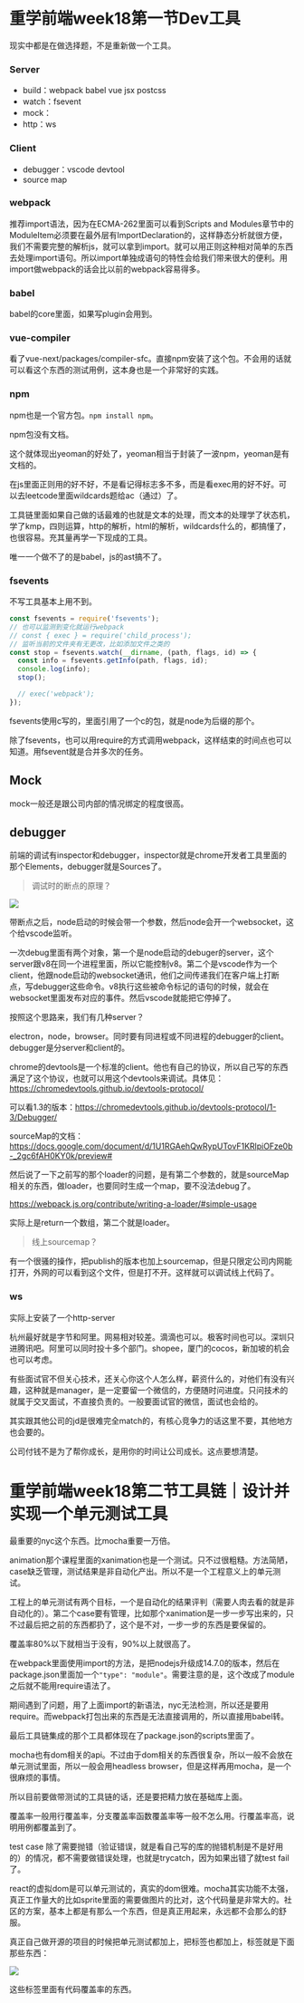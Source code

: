# 重学前端week18第一节Dev工具

现实中都是在做选择题，不是重新做一个工具。

### Server

* build：webpack babel vue jsx postcss
* watch：fsevent
* mock：
* http：ws

###  Client

* debugger：vscode devtool
* source map

### webpack

推荐import语法，因为在ECMA-262里面可以看到Scripts and Modules章节中的ModuleItem必须要在最外层有ImportDeclaration的，这样静态分析就很方便，我们不需要完整的解析js，就可以拿到import。就可以用正则这种相对简单的东西去处理import语句。所以import单独成语句的特性会给我们带来很大的便利。用import做webpack的话会比以前的webpack容易得多。

### babel

babel的core里面，如果写plugin会用到。

### vue-compiler

看了vue-next/packages/compiler-sfc。直接npm安装了这个包。不会用的话就可以看这个东西的测试用例，这本身也是一个非常好的实践。

### npm

npm也是一个官方包。`npm install npm`。

npm包没有文档。

这个就体现出yeoman的好处了，yeoman相当于封装了一波npm，yeoman是有文档的。

在js里面正则用的好不好，不是看记得标志多不多，而是看exec用的好不好。可以去leetcode里面wildcards题给ac（通过）了。

工具链里面如果自己做的话最难的也就是文本的处理，而文本的处理学了状态机，学了kmp，四则运算，http的解析，html的解析，wildcards什么的，都搞懂了，也很容易。充其量再学一下现成的工具。

唯一一个做不了的是babel，js的ast搞不了。

### fsevents

不写工具基本上用不到。

```js
const fsevents = require('fsevents');
// 也可以监测到变化就运行webpack
// const { exec } = require('child_process');
// 监听当前的文件夹有无更改，比如添加文件之类的
const stop = fsevents.watch(__dirname, (path, flags, id) => {
  const info = fsevents.getInfo(path, flags, id);
  console.log(info);
  stop();

  // exec('webpack');
});
```

fsevents使用c写的，里面引用了一个c的包，就是node为后缀的那个。

除了fsevents，也可以用require的方式调用webpack，这样结束的时间点也可以知道。用fsevent就是合并多次的任务。

## Mock

mock一般还是跟公司内部的情况绑定的程度很高。

## debugger

前端的调试有inspector和debugger，inspector就是chrome开发者工具里面的那个Elements，debugger就是Sources了。

> 调试时的断点的原理？

![](http://www.zhuanyongxigua.cn/2020-08-06-153329.jpg)

带断点之后，node启动的时候会带一个参数，然后node会开一个websocket，这个给vscode监听。

一次debug里面有两个对象，第一个是node启动的debuger的server，这个server跟v8在同一个进程里面，所以它能控制v8。第二个是vscode作为一个client，他跟node启动的websocket通讯，他们之间传递我们在客户端上打断点，写debugger这些命令。v8执行这些被命令标记的语句的时候，就会在websocket里面发布对应的事件。然后vscode就能把它停掉了。

按照这个思路来，我们有几种server？

electron，node，browser。同时要有同进程或不同进程的debugger的client。debugger是分server和client的。

chrome的devtools是一个标准的client。他也有自己的协议，所以自己写的东西满足了这个协议，也就可以用这个devtools来调试。具体见：https://chromedevtools.github.io/devtools-protocol/

可以看1.3的版本：https://chromedevtools.github.io/devtools-protocol/1-3/Debugger/

sourceMap的文档：https://docs.google.com/document/d/1U1RGAehQwRypUTovF1KRlpiOFze0b-_2gc6fAH0KY0k/preview#



然后说了一下之前写的那个loader的问题，是有第二个参数的，就是sourceMap相关的东西，做loader，也要同时生成一个map，要不没法debug了。

https://webpack.js.org/contribute/writing-a-loader/#simple-usage

实际上是return一个数组，第二个就是loader。

> 线上sourcemap？

有一个很骚的操作，把publish的版本也加上sourcemap，但是只限定公司内网能打开，外网的可以看到这个文件，但是打不开。这样就可以调试线上代码了。

### ws

实际上安装了一个http-server

杭州最好就是字节和阿里。网易相对较差。滴滴也可以。极客时间也可以。深圳只进腾讯吧。阿里可以同时投十多个部门。shopee，厦门的cocos，新加坡的机会也可以考虑。

有些面试官不但关心技术，还关心你这个人怎么样，薪资什么的，对他们有没有兴趣，这种就是manager，是一定要留一个微信的，方便随时问进度。只问技术的就属于交叉面试，不直接负责的。一般要面试官的微信，面试也会给的。

其实跟其他公司的jd是很难完全match的，有核心竞争力的话这里不要，其他地方也会要的。

公司付钱不是为了帮你成长，是用你的时间让公司成长。这点要想清楚。

# 重学前端week18第二节工具链｜设计并实现一个单元测试工具

最重要的nyc这个东西。比mocha重要一万倍。

animation那个课程里面的xanimation也是一个测试。只不过很粗糙。方法简陋，case缺乏管理，测试结果是非自动化产出。所以不是一个工程意义上的单元测试。

工程上的单元测试有两个目标，一个是自动化的结果评判（需要人肉去看的就是非自动化的）。第二个case要有管理，比如那个xanimation是一步一步写出来的，只不过最后把之前的东西都扔了，这个是不对，一步一步的东西是要保留的。

覆盖率80%以下就相当于没有，90%以上就很高了。

在webpack里面使用import的方法，是把nodejs升级成14.7.0的版本，然后在package.json里面加一个`"type": "module"`。需要注意的是，这个改成了module之后就不能用require语法了。

期间遇到了问题，用了上面import的新语法，nyc无法检测，所以还是要用require。而webpack打包出来的东西是无法直接调用的，所以直接用babel转。

最后工具链集成的那个工具都体现在了package.json的scripts里面了。

mocha也有dom相关的api。不过由于dom相关的东西很复杂，所以一般不会放在单元测试里面，所以一般会用headless browser，但是这样再用mocha，是一个很麻烦的事情。

所以目前要做带测试的工具链的话，还是要把精力放在基础库上面。

覆盖率一般用行覆盖率，分支覆盖率函数覆盖率等一般不怎么用。行覆盖率高，说明用例都覆盖到了。

test case 除了需要抛错（验证错误，就是看自己写的库的抛错机制是不是好用的）的情况，都不需要做错误处理，也就是trycatch，因为如果出错了就test fail了。

react的虚拟dom是可以单元测试的，真实的dom很难。mocha其实功能不太强，真正工作量大的比如sprite里面的需要做图片的比对，这个代码量是非常大的。社区的方案，基本上都是有那么一个东西，但是真正用起来，永远都不会那么的舒服。

真正自己做开源的项目的时候把单元测试都加上，把标签也都加上，标签就是下面那些东西：

![](http://www.zhuanyongxigua.cn/2020-08-09-152821.png)

这些标签里面有代码覆盖率的东西。